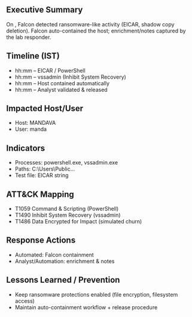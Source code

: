 ﻿## Executive Summary
On <date IST>, Falcon detected ransomware-like activity (EICAR, shadow copy deletion). Falcon auto-contained the host; enrichment/notes captured by the lab responder.

## Timeline (IST)
- hh:mm – EICAR / PowerShell
- hh:mm – vssadmin (Inhibit System Recovery)
- hh:mm – Host contained automatically
- hh:mm – Analyst validated & released

## Impacted Host/User
- Host: MANDAVA
- User: manda

## Indicators
- Processes: powershell.exe, vssadmin.exe
- Paths: C:\Users\Public\...
- Test file: EICAR string

## ATT&CK Mapping
- T1059 Command & Scripting (PowerShell)
- T1490 Inhibit System Recovery (vssadmin)
- T1486 Data Encrypted for Impact (simulated churn)

## Response Actions
- Automated: Falcon containment
- Analyst/Automation: enrichment & notes

## Lessons Learned / Prevention
- Keep ransomware protections enabled (file encryption, filesystem access)
- Maintain auto-containment workflow + release procedure
